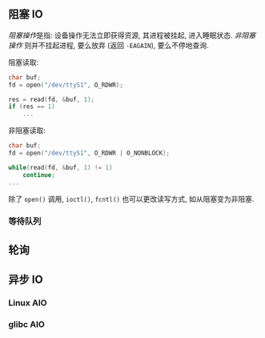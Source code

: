 ## 阻塞 IO

*阻塞操作*是指: 设备操作无法立即获得资源, 其进程被挂起, 进入睡眠状态. 
*非阻塞操作* 则并不挂起进程, 要么放弃 (返回 `-EAGAIN`), 要么不停地查询.

阻塞读取:
```c
char buf;
fd = open("/dev/ttyS1", O_RDWR);

res = read(fd, &buf, 1);
if (res == 1)
	...
```

非阻塞读取:
```c
char buf;
fd = open("/dev/ttyS1", O_RDWR | O_NONBLOCK);

while(read(fd, &buf, 1) != 1)
	continue;
...
```

除了 `open()` 调用, `ioctl()`, `fcntl()` 也可以更改读写方式, 如从阻塞变为非阻塞.

### 等待队列

## 轮询

## 异步 IO

### Linux AIO

### glibc AIO

